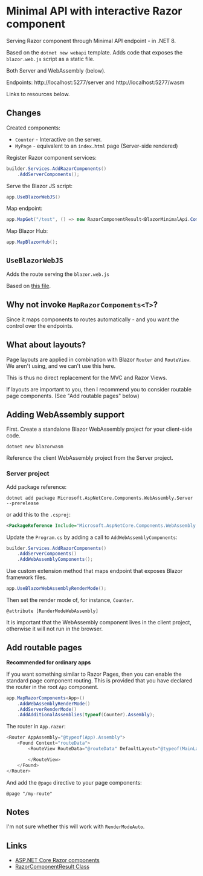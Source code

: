 # Minimal API with interactive Razor component

Serving Razor component through Minimal API endpoint - in .NET 8.

Based on the ``dotnet new webapi`` template. Adds code that exposes the ``blazor.web.js`` script as a static file.

Both Server and WebAssembly (below).

Endpoints: http://localhost:5277/server and http://localhost:5277/wasm

Links to resources below.

## Changes

Created components:

* ``Counter`` - Interactive on the server.
* ``MyPage`` - equivalent to an ``index.html`` page (Server-side rendered)

Register Razor component services:

```cs
builder.Services.AddRazorComponents()
    .AddServerComponents();
```

Serve the Blazor JS script:

```cs 
app.UseBlazorWebJS()
```

Map endpoint:

```cs
app.MapGet("/test", () => new RazorComponentResult<BlazorMinimalApi.Components.MyPage>());
```

Map Blazor Hub:

```cs
app.MapBlazorHub();
```

## ``UseBlazorWebJS``

Adds the route serving the ``blazor.web.js``

Based on [this file](https://github.com/dotnet/aspnetcore/blob/e6c7c01bce4fce79bf5bc84098ea8d347ef358cc/src/Components/Endpoints/src/Builder/RazorComponentsEndpointRouteBuilderExtensions.cs#L28).

## Why not invoke ``MapRazorComponents<T>``?

Since it maps components to routes automatically - and you want the control over the endpoints.

## What about layouts?

Page layouts are applied in combination with Blazor ``Router`` and ``RouteView``. We aren't using, and  we can't use this here.

This is thus no direct replacement for the MVC and Razor Views.

If layouts are important to you, then I recommend you to consider routable page components. (See "Add routable pages" below)

## Adding WebAssembly support

First. Create a standalone Blazor WebAssembly project for your client-side code.

```
dotnet new blazorwasm
``````

Reference the client WebAssembly project from the Server project.

### Server project

Add package reference:

``````
dotnet add package Microsoft.AspNetCore.Components.WebAssembly.Server --prerelease
``````

or add this to the ``.csproj``:

```xml
<PackageReference Include="Microsoft.AspNetCore.Components.WebAssembly.Server" Version="8.0.0-rc.1.*" />
```

Update the ``Program.cs`` by adding a call to ``AddWebAssemblyComponents``:

```cs
builder.Services.AddRazorComponents()
    .AddServerComponents()
    .AddWebAssemblyComponents();
```

Use custom extension method that maps endpoint that exposes Blazor framework files.

```cs
app.UseBlazorWebAssemblyRenderMode();
```

Then set the render mode of, for instance, ``Counter``.

```razor
@attribute [RenderModeWebAssembly]
```

It is important that the WebAssembly component lives in the client project, otherwise it will not run in the browser.


## Add routable pages

**Recommended for ordinary apps**

If you want something similar to Razor Pages, then you can enable the standard page component routing. This is provided that you have declared the router in the root ``App`` component.

```cs
app.MapRazorComponents<App>()
    .AddWebAssemblyRenderMode()
    .AddServerRenderMode()
    .AddAdditionalAssemblies(typeof(Counter).Assembly);
```

The router in ``App.razor``:

```cs
<Router AppAssembly="@typeof(App).Assembly">
    <Found Context="routeData">
        <RouteView RouteData="@routeData" DefaultLayout="@typeof(MainLayout)">

        </RouteView>
    </Found>
</Router>
```

And add the ``@page`` directive to your page components:

```razor
@page "/my-route"
```

## Notes

I'm not sure whether this will work with ``RenderModeAuto``.

## Links

* [ASP.NET Core Razor components](https://learn.microsoft.com/en-us/aspnet/core/blazor/components/?view=aspnetcore-7.0)
* [RazorComponentResult Class](https://learn.microsoft.com/en-us/dotnet/api/microsoft.aspnetcore.components.endpoints.razorcomponentresult?view=aspnetcore-8.0)
